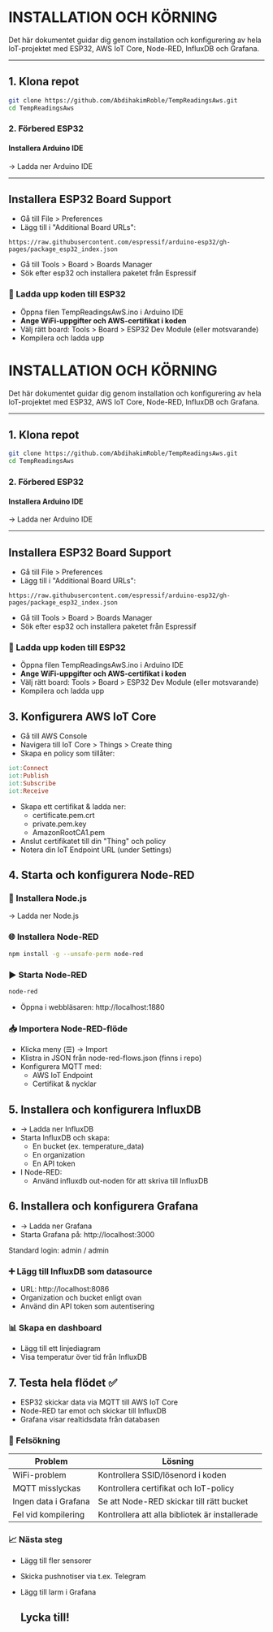 # INSTALLATION OCH KÖRNING

Det här dokumentet guidar dig genom installation och konfigurering av hela IoT-projektet med ESP32, AWS IoT Core, Node-RED, InfluxDB och Grafana.

---

## 1. Klona repot

```bash
git clone https://github.com/AbdihakimRoble/TempReadingsAws.git
cd TempReadingsAws
```

### 2. Förbered ESP32

#### Installera Arduino IDE
→ Ladda ner Arduino IDE

---

## Installera ESP32 Board Support

* Gå till File > Preferences
* Lägg till i "Additional Board URLs":

```
https://raw.githubusercontent.com/espressif/arduino-esp32/gh-pages/package_esp32_index.json
```

* Gå till Tools > Board > Boards Manager
* Sök efter esp32 och installera paketet från Espressif

### 📁 Ladda upp koden till ESP32
* Öppna filen TempReadingsAwS.ino i Arduino IDE
* **Ange WiFi-uppgifter och AWS-certifikat i koden**
* Välj rätt board: Tools > Board > ESP32 Dev Module (eller motsvarande)
* Kompilera och ladda upp
​

# INSTALLATION OCH KÖRNING

Det här dokumentet guidar dig genom installation och konfigurering av hela IoT-projektet med ESP32, AWS IoT Core, Node-RED, InfluxDB och Grafana.

---

## 1. Klona repot

```bash
git clone https://github.com/AbdihakimRoble/TempReadingsAws.git
cd TempReadingsAws
```

### 2. Förbered ESP32

#### Installera Arduino IDE
→ Ladda ner Arduino IDE

---

## Installera ESP32 Board Support

* Gå till File > Preferences
* Lägg till i "Additional Board URLs":

```
https://raw.githubusercontent.com/espressif/arduino-esp32/gh-pages/package_esp32_index.json
```

* Gå till Tools > Board > Boards Manager
* Sök efter esp32 och installera paketet från Espressif

### 📁 Ladda upp koden till ESP32
* Öppna filen TempReadingsAwS.ino i Arduino IDE
* **Ange WiFi-uppgifter och AWS-certifikat i koden**
* Välj rätt board: Tools > Board > ESP32 Dev Module (eller motsvarande)
* Kompilera och ladda upp

## 3. Konfigurera AWS IoT Core

* Gå till AWS Console
* Navigera till IoT Core > Things > Create thing
* Skapa en policy som tillåter:

```makefile
iot:Connect
iot:Publish
iot:Subscribe
iot:Receive
```

* Skapa ett certifikat & ladda ner:
  * certificate.pem.crt
  * private.pem.key
  * AmazonRootCA1.pem
* Anslut certifikatet till din "Thing" och policy
* Notera din IoT Endpoint URL (under Settings)

## 4. Starta och konfigurera Node-RED

### 🧰 Installera Node.js
→ Ladda ner Node.js

### 🌐 Installera Node-RED

```bash
npm install -g --unsafe-perm node-red
```

### ▶ Starta Node-RED

```bash
node-red
```

* Öppna i webbläsaren: http://localhost:1880

### 📥 Importera Node-RED-flöde
* Klicka meny (☰) → Import
* Klistra in JSON från node-red-flows.json (finns i repo)
* Konfigurera MQTT med:
  * AWS IoT Endpoint
  * Certifikat & nycklar

## 5. Installera och konfigurera InfluxDB

* → Ladda ner InfluxDB
* Starta InfluxDB och skapa:
  * En bucket (ex. temperature_data)
  * En organization
  * En API token
* I Node-RED:
  * Använd influxdb out-noden för att skriva till InfluxDB

## 6. Installera och konfigurera Grafana

* → Ladda ner Grafana
* Starta Grafana på: http://localhost:3000

Standard login: admin / admin

### ➕ Lägg till InfluxDB som datasource
* URL: http://localhost:8086
* Organization och bucket enligt ovan
* Använd din API token som autentisering

### 📊 Skapa en dashboard
* Lägg till ett linjediagram
* Visa temperatur över tid från InfluxDB

## 7. Testa hela flödet ✅

* ESP32 skickar data via MQTT till AWS IoT Core
* Node-RED tar emot och skickar till InfluxDB
* Grafana visar realtidsdata från databasen

### 🔧 Felsökning

| Problem | Lösning |
|---------|---------|
| WiFi-problem | Kontrollera SSID/lösenord i koden |
| MQTT misslyckas | Kontrollera certifikat och IoT-policy |
| Ingen data i Grafana | Se att Node-RED skickar till rätt bucket |
| Fel vid kompilering | Kontrollera att alla bibliotek är installerade |

### 📈 Nästa steg
* Lägg till fler sensorer
* Skicka pushnotiser via t.ex. Telegram
* Lägg till larm i Grafana

  ## Lycka till!
